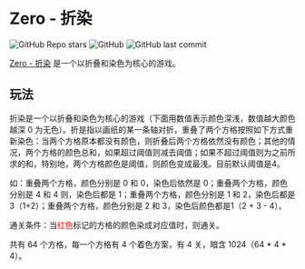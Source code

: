 # Zero - 折染

![GitHub Repo stars](https://img.shields.io/github/stars/stevending1st/zero?style=social)  ![GitHub](https://img.shields.io/github/license/stevending1st/zero)  ![GitHub last commit](https://img.shields.io/github/last-commit/stevending1st/zero)

[Zero - 折染](https://stevending1st.github.io/zero/) 是一个以折叠和染色为核心的游戏。

## 玩法

折染是一个以折叠和染色为核心的游戏（下面用数值表示颜色深浅，数值越大颜色越深 0 为无色）。折是指以画纸的某一条轴对折，重叠了两个方格按照如下方式重新染色：当两个方格原本都没有颜色，则折叠后两个方格依然没有颜色；其他的情况，两个方格的颜色总和，如果超过阈值则减去阈值；如果不超过阈值则为之前所求的和，特别地，两个方格颜色是阈值，则颜色变成最浅。目前默认阈值是4。

如：重叠两个方格，颜色分别是 0 和 0，染色后依然是 0；重叠两个方格，颜色分别是 4 和 4 则，染色后都是 1；重叠两个方格，颜色分别是 1 和 2，染色后都是 3（1+2）；重叠两个方格，颜色分别是 2 和 3，染色后颜色都是1（2 + 3 - 4）。

通关条件：当<span style="color: red;">红色</span>标记的方格的颜色染成对应值时，则通关。

共有 64 个方格，每一个方格有 4 个着色方案，有 4 关，暗含 1024（64 * 4 * 4）。
